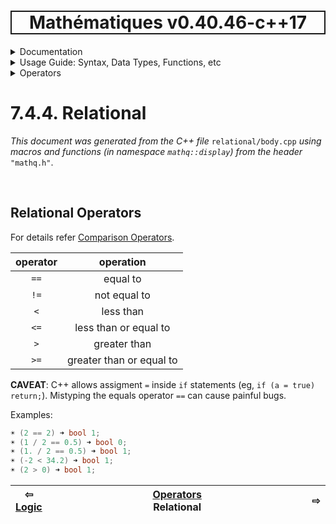 <h1 style='border: 2px solid; text-align: center'>Mathématiques v0.40.46-c++17</h1>

<details>

<summary>Documentation</summary>

# [Documentation](../../../README.md)<br>
1. [License](../../../license/README.md)<br>
2. [About](../../../about/README.md)<br>
3. [Status, Planned Work & Release Notes](../../../status-release/README.md)<br>
4. [Description and Example Usage](../../../overview/README.md)<br>
5. [Installation](../../../installation/README.md)<br>
6. [Your First Mathématiques Project](../../../first-project/README.md)<br>
7. _Usage Guide: Syntax, Data Types, Functions, etc_ <br>
8. [Benchmarks](../../../benchmarks/README.md)<br>
9. [Tests](../../../test/README.md)<br>
10. [Developer Guide: Modifying and Extending Mathématiques](../../../developer-guide/README.md)<br>


</details>



<details>

<summary>Usage Guide: Syntax, Data Types, Functions, etc</summary>

# [7. Usage Guide: Syntax, Data Types, Functions, etc](../../README.md)<br>
7.1. [Usage Guide Notation](../../notation/README.md)<br>
7.2. [Scalar Types (Real, Imaginary, Complex & Quaternion)](../../scalars/README.md)<br>
7.3. [Container Types (Vector, Matrix & MultiArray)](../../multiarrays/README.md)<br>
7.4. _Operators_ <br>
7.5. [Functions](../../functions/README.md)<br>
7.6. [Linear Algebra](../../linear-algebra/README.md)<br>
7.7. [Indexing, Masks, and Sorting](../../indexing-sorting/README.md)<br>
7.8. [Ranges and Grids](../../ranges-grids/README.md)<br>
7.9. [Calculus](../../calculus/README.md)<br>
7.10. [Vector Calculus](../../vector-calculus/README.md)<br>
7.11. [MultiArray Calculus](../../tensor-calculus/README.md)<br>
7.12. [Display of Results](../../display/README.md)<br>
7.13. [FILE I/O](../../file-io/README.md)<br>
7.14. [Debug Modes](../../debug/README.md)<br>


</details>



<details>

<summary>Operators</summary>

# [7.4. Operators](../README.md)<br>
7.4.1. [Arithmetic](../arithmetic/README.md)<br>
7.4.2. [Integer Division](../integer-division/README.md)<br>
7.4.3. [Logic](../logic/README.md)<br>
7.4.4. _Relational_ <br>


</details>



# 7.4.4. Relational

_This document was generated from the C++ file_ `relational/body.cpp` _using macros and functions (in namespace `mathq::display`) from the header_ `"mathq.h"`. 


<br>

## Relational Operators
For details refer [Comparison Operators](https://en.cppreference.com/w/c/language/operator_comparison).


| operator | operation | 
| :---: | :---: | 
| `==` | equal to | 
| `!=` | not equal to | 
| `<` | less than | 
| `<=` | less than or equal to | 
| `>` | greater than | 
| `>=` | greater than or equal to | 

**CAVEAT**: C++ allows assigment `=` inside `if` statements (eg, `if (a = true) return;`).  Mistyping the equals operator `==` can cause painful bugs. 


Examples:

```C++
☀ (2 == 2) ➜ bool 1;
☀ (1 / 2 == 0.5) ➜ bool 0;
☀ (1. / 2 == 0.5) ➜ bool 1;
☀ (-2 < 34.2) ➜ bool 1;
☀ (2 > 0) ➜ bool 1;
```


| ⇦ <br />[Logic](../logic/README.md)  | [Operators](../README.md)<br />Relational<br /><img width=1000/> | ⇨ <br />   |
| ------------ | :-------------------------------: | ------------ |


